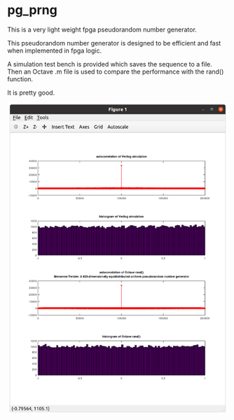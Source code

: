 # pg_prng
This is a very light weight fpga pseudorandom number generator.

This pseudorandom number generator is designed to be efficient and fast when implemented in fpga logic.

A simulation test bench is provided which saves the sequence to a file.  Then an Octave .m file is used to compare the performance with the rand() function.

It is pretty good.

![plot](./prng_plot.png)

